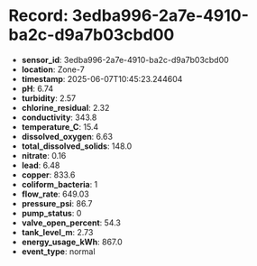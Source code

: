# Record: 3edba996-2a7e-4910-ba2c-d9a7b03cbd00

- **sensor_id**: 3edba996-2a7e-4910-ba2c-d9a7b03cbd00
- **location**: Zone-7
- **timestamp**: 2025-06-07T10:45:23.244604
- **pH**: 6.74
- **turbidity**: 2.57
- **chlorine_residual**: 2.32
- **conductivity**: 343.8
- **temperature_C**: 15.4
- **dissolved_oxygen**: 6.63
- **total_dissolved_solids**: 148.0
- **nitrate**: 0.16
- **lead**: 6.48
- **copper**: 833.6
- **coliform_bacteria**: 1
- **flow_rate**: 649.03
- **pressure_psi**: 86.7
- **pump_status**: 0
- **valve_open_percent**: 54.3
- **tank_level_m**: 2.73
- **energy_usage_kWh**: 867.0
- **event_type**: normal
